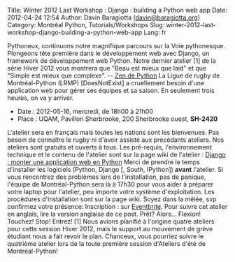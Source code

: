 Title: Winter 2012 Last Workshop : Django : building a Python web app
Date: 2012-04-24 12:54
Author: Davin Baragiotta (davin@baragiotta.org)
Category: Montréal Python, Tutorials/Workshops
Slug: winter-2012-last-workshop-django-building-a-python-web-app
Lang: fr

Pythoneux, continuons notre magnifique parcours sur la Voie pythonesque.
Plongeons tête première dans le développement web avec Django, un
framework de développement web Python. Notre dernier atelier [1] de la
série Hiver 2012 vous montrera que "Beau est mieux que laid" et que
"Simple est mieux que complexe". -- [Zen de Python][] La Ligue de rugby
de Montréal-Python (LRMP) [DoesNotExist] a cruellement besoin d'une
application web pour gérer ses équipes et sa saison. En seulement trois
heures, on va y arriver.

-   Date : 2012-05-16, mercredi, de 18h00 à 21h00
-   Place : UQAM, Pavillon Sherbrooke, 200 Sherbrooke ouest, **SH-2420**

L'atelier sera en français mais toutes les nations sont les bienvenues.
Pas besoin de connaître le rugby ni d'avoir assisté aux précédants
ateliers. Nos ateliers sont gratuits et ouverts à tous. Les pré-requis,
l'environnement technique et le contenu de l'atelier sont sur la page
wiki de l'atelier : [Django : monter une application web en Python][]
Merci de prendre le temps d'installer les logiciels (Python, Django [,
South, IPython]) **avant** l'atelier. Si vous rencontrez des problèmes
lors de l'installation, pas de panique, l'équipe de Montréal-Python sera
là à 17h30 pour vous aider à préparer votre laptop pour l'atelier, peu
importe votre système d'exploitation. Les procédures d'installation sont
sur la page wiki. Soyez dans la mêlée, svp confirmez votre présence:
Inscription : sur [Eventbrite][]. Pour suivre cet atelier en anglais,
lire la version anglaise de ce post. Prêt? Alors... Flexion! Touchez!
Stop! Entrez! [1] Nous avions planifié à l'origine quatre ateliers pour
cette session Hiver 2012, mais le support au mouvement de grève étudiant
nous a fait revoir le plan. Chanceux, vous pourriez suivre le quatrième
atelier lors de la toute première session d'Ateliers d'été de
Montréal-Python!

  [Zen de Python]: http://www.python.org/dev/peps/pep-0020/
  [Django : monter une application web en Python]: http://montrealpython.org/r/projects/workshops/wiki/2012-05-16
  [Eventbrite]: http://montrealpython-atelier-20120516.eventbrite.ca/
